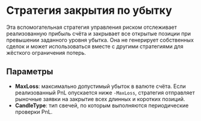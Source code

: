 # Стратегия закрытия по убытку

Эта вспомогательная стратегия управления риском отслеживает реализованную прибыль счёта и закрывает все открытые позиции при превышении заданного уровня убытка. Она не генерирует собственных сделок и может использоваться вместе с другими стратегиями для жёсткого ограничения потерь.

## Параметры

- **MaxLoss**: максимально допустимый убыток в валюте счёта. Если реализованный PnL опускается ниже `-MaxLoss`, стратегия отправляет рыночные заявки на закрытие всех длинных и коротких позиций.
- **CandleType**: тип свечей, по которым выполняются периодические проверки PnL.

